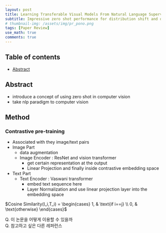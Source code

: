 ```yaml
---
layout: post
title: Learning Transferable Visual Models From Natural Language Supervision - 작성중
subtitle: Impressive zero shot performance for distribution shift and domain generalization
# thumbnail-img: /assets/img/pr_pono.png 
tags: [Paper Review]
use_math: true
comments: true
---
```


## Table of contents
- [Abstract](#abstract)

## Abstract
- introduce a concept of using zero shot in computer vision
- take nlp paradigm to computer vision 

## Method
### Contrastive pre-training
- Associated with they image/text pairs
- Image Part
  - data augmentation 
  - Image Encoder : ResNet and vision transformer
    - get certain representation at the output 
    - Linear Projection and finally inside contrastive embedding space
- Text Part
  - Text Encoder : Vaswani transformer
    - embed text sequence here 
    - Layer Normalization and use linear projection layer into the embedding space  


$Cosine Similarity(I_i,T_i) =
\begin{cases}
1,  & \text{if i==j} \\
0, & \text{otherwise}
\end{cases}$






Q. 이 논문을 어떻게 이용할 수 있을까  
Q. 참고하고 싶은 다른 레퍼런스
